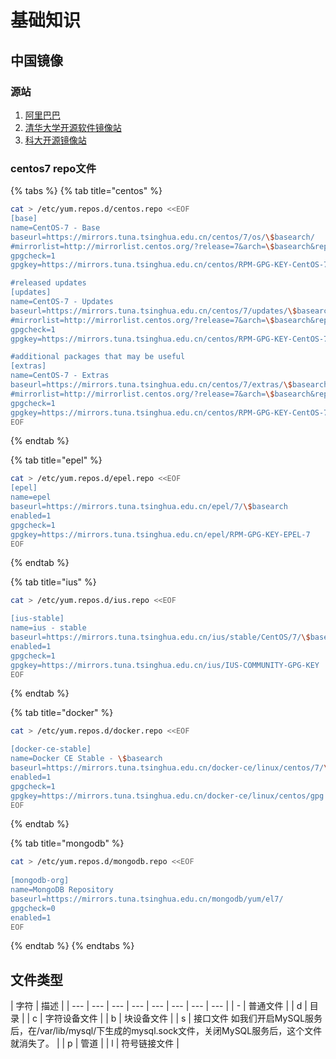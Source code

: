 # 基础知识

## 中国镜像

### 源站

1. [阿里巴巴](https://opsx.alibaba.com/mirror)
2. [清华大学开源软件镜像站](https://mirrors.tuna.tsinghua.edu.cn/)
3. [科大开源镜像站](http://mirrors.ustc.edu.cn/)

### centos7 repo文件

{% tabs %}
{% tab title="centos" %}
```bash
cat > /etc/yum.repos.d/centos.repo <<EOF
[base]
name=CentOS-7 - Base
baseurl=https://mirrors.tuna.tsinghua.edu.cn/centos/7/os/\$basearch/
#mirrorlist=http://mirrorlist.centos.org/?release=7&arch=\$basearch&repo=os
gpgcheck=1
gpgkey=https://mirrors.tuna.tsinghua.edu.cn/centos/RPM-GPG-KEY-CentOS-7

#released updates
[updates]
name=CentOS-7 - Updates
baseurl=https://mirrors.tuna.tsinghua.edu.cn/centos/7/updates/\$basearch/
#mirrorlist=http://mirrorlist.centos.org/?release=7&arch=\$basearch&repo=updates
gpgcheck=1
gpgkey=https://mirrors.tuna.tsinghua.edu.cn/centos/RPM-GPG-KEY-CentOS-7

#additional packages that may be useful
[extras]
name=CentOS-7 - Extras
baseurl=https://mirrors.tuna.tsinghua.edu.cn/centos/7/extras/\$basearch/
#mirrorlist=http://mirrorlist.centos.org/?release=7&arch=\$basearch&repo=extras
gpgcheck=1
gpgkey=https://mirrors.tuna.tsinghua.edu.cn/centos/RPM-GPG-KEY-CentOS-7
EOF
```
{% endtab %}

{% tab title="epel" %}
```bash
cat > /etc/yum.repos.d/epel.repo <<EOF
[epel]
name=epel
baseurl=https://mirrors.tuna.tsinghua.edu.cn/epel/7/\$basearch
enabled=1
gpgcheck=1
gpgkey=https://mirrors.tuna.tsinghua.edu.cn/epel/RPM-GPG-KEY-EPEL-7
EOF
```
{% endtab %}

{% tab title="ius" %}
```bash
cat > /etc/yum.repos.d/ius.repo <<EOF

[ius-stable]
name=ius - stable
baseurl=https://mirrors.tuna.tsinghua.edu.cn/ius/stable/CentOS/7/\$basearch
enabled=1
gpgcheck=1
gpgkey=https://mirrors.tuna.tsinghua.edu.cn/ius/IUS-COMMUNITY-GPG-KEY
EOF
```
{% endtab %}

{% tab title="docker" %}
```bash
cat > /etc/yum.repos.d/docker.repo <<EOF

[docker-ce-stable]
name=Docker CE Stable - \$basearch
baseurl=https://mirrors.tuna.tsinghua.edu.cn/docker-ce/linux/centos/7/\$basearch/stable
enabled=1
gpgcheck=1
gpgkey=https://mirrors.tuna.tsinghua.edu.cn/docker-ce/linux/centos/gpg
EOF
```
{% endtab %}

{% tab title="mongodb" %}
```bash
cat > /etc/yum.repos.d/mongodb.repo <<EOF
​
[mongodb-org]
name=MongoDB Repository
baseurl=https://mirrors.tuna.tsinghua.edu.cn/mongodb/yum/el7/
gpgcheck=0
enabled=1
EOF
```
{% endtab %}
{% endtabs %}

## 文件类型

| 字符 | 描述 |
| --- | --- | --- | --- | --- | --- | --- | --- |
| - | 普通文件 |
| d | 目录 |
| c | 字符设备文件 |
| b | 块设备文件 |
| s | 接口文件 如我们开启MySQL服务后，在/var/lib/mysql/下生成的mysql.sock文件，关闭MySQL服务后，这个文件就消失了。 |
| p | 管道 |
| l | 符号链接文件 |



